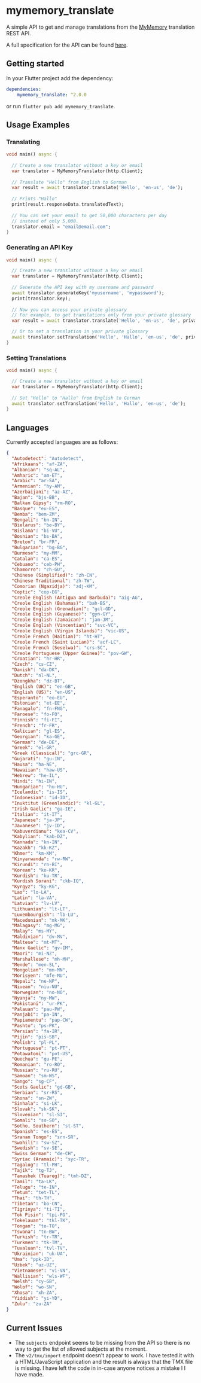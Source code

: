 # mymemory_translate

A simple API to get and manage translations from the
[MyMemory](https://mymemory.translated.net/) translation REST API.

A full specification for the API can be found 
[here](https://mymemory.translated.net/doc/spec.php).

## Getting started

In your Flutter project add the dependency:

```yaml
dependencies:
    mymemory_translate: ^2.0.0
```

or run `flutter pub add mymemory_translate`.

## Usage Examples

### Translating

```dart
void main() async {
  
  // Create a new translator without a key or email
  var translator = MyMemoryTranslator(http.Client);
  
  // Translate "Hello" from English to German
  var result = await translator.translate('Hello', 'en-us', 'de');
  
  // Prints "Hallo"
  print(result.responseData.translatedText);
  
  // You can set your email to get 50,000 characters per day
  // instead of only 5,000.
  translator.email = "email@email.com";
}
```

### Generating an API Key

```dart
void main() async {

  // Create a new translator without a key or email
  var translator = MyMemoryTranslator(http.Client);
  
  // Generate the API key with my username and password
  await translator.generateKey('myusername', 'mypassword');
  print(translator.key);
  
  // Now you can access your private glossary
  // For example, to get translations only from your private glossary
  var result = await translator.translate('Hello', 'en-us', 'de', private: true);

  // Or to set a translation in your private glossary
  await translator.setTranslation('Hello', 'Hallo', 'en-us', 'de', private: true);
}
```

### Setting Translations
```dart
void main() async {

  // Create a new translator without a key or email
  var translator = MyMemoryTranslator(http.Client);
  
  // Set "Hello" to "Hallo" from English to German
  await translator.setTranslation('Hello', 'Hallo', 'en-us', 'de');
}
```

## Languages

Currently accepted languages are as follows:
```json
{
  "Autodetect": "Autodetect",
  "Afrikaans": "af-ZA",
  "Albanian": "sq-AL",
  "Amharic": "am-ET",
  "Arabic": "ar-SA",
  "Armenian": "hy-AM",
  "Azerbaijani": "az-AZ",
  "Bajan": "bjs-BB",
  "Balkan Gipsy": "rm-RO",
  "Basque": "eu-ES",
  "Bemba": "bem-ZM",
  "Bengali": "bn-IN",
  "Bielarus": "be-BY",
  "Bislama": "bi-VU",
  "Bosnian": "bs-BA",
  "Breton": "br-FR",
  "Bulgarian": "bg-BG",
  "Burmese": "my-MM",
  "Catalan": "ca-ES",
  "Cebuano": "ceb-PH",
  "Chamorro": "ch-GU",
  "Chinese (Simplified)": "zh-CN",
  "Chinese Traditional": "zh-TW",
  "Comorian (Ngazidja)": "zdj-KM",
  "Coptic": "cop-EG",
  "Creole English (Antigua and Barbuda)": "aig-AG",
  "Creole English (Bahamas)": "bah-BS",
  "Creole English (Grenadian)": "gcl-GD",
  "Creole English (Guyanese)": "gyn-GY",
  "Creole English (Jamaican)": "jam-JM",
  "Creole English (Vincentian)": "svc-VC",
  "Creole English (Virgin Islands)": "vic-US",
  "Creole French (Haitian)": "ht-HT",
  "Creole French (Saint Lucian)": "acf-LC",
  "Creole French (Seselwa)": "crs-SC",
  "Creole Portuguese (Upper Guinea)": "pov-GW",
  "Croatian": "hr-HR",
  "Czech": "cs-CZ",
  "Danish": "da-DK",
  "Dutch": "nl-NL",
  "Dzongkha": "dz-BT",
  "English (UK)": "en-GB",
  "English (US)": "en-US",
  "Esperanto": "eo-EU",
  "Estonian": "et-EE",
  "Fanagalo": "fn-FNG",
  "Faroese": "fo-FO",
  "Finnish": "fi-FI",
  "French": "fr-FR",
  "Galician": "gl-ES",
  "Georgian": "ka-GE",
  "German": "de-DE",
  "Greek": "el-GR",
  "Greek (Classical)": "grc-GR",
  "Gujarati": "gu-IN",
  "Hausa": "ha-NE",
  "Hawaiian": "haw-US",
  "Hebrew": "he-IL",
  "Hindi": "hi-IN",
  "Hungarian": "hu-HU",
  "Icelandic": "is-IS",
  "Indonesian": "id-ID",
  "Inuktitut (Greenlandic)": "kl-GL",
  "Irish Gaelic": "ga-IE",
  "Italian": "it-IT",
  "Japanese": "ja-JP",
  "Javanese": "jv-ID",
  "Kabuverdianu": "kea-CV",
  "Kabylian": "kab-DZ",
  "Kannada": "kn-IN",
  "Kazakh": "kk-KZ",
  "Khmer": "km-KM",
  "Kinyarwanda": "rw-RW",
  "Kirundi": "rn-BI",
  "Korean": "ko-KR",
  "Kurdish": "ku-TR",
  "Kurdish Sorani": "ckb-IQ",
  "Kyrgyz": "ky-KG",
  "Lao": "lo-LA",
  "Latin": "la-VA",
  "Latvian": "lv-LV",
  "Lithuanian": "lt-LT",
  "Luxembourgish": "lb-LU",
  "Macedonian": "mk-MK",
  "Malagasy": "mg-MG",
  "Malay": "ms-MY",
  "Maldivian": "dv-MV",
  "Maltese": "mt-MT",
  "Manx Gaelic": "gv-IM",
  "Maori": "mi-NZ",
  "Marshallese": "mh-MH",
  "Mende": "men-SL",
  "Mongolian": "mn-MN",
  "Morisyen": "mfe-MU",
  "Nepali": "ne-NP",
  "Niuean": "niu-NU",
  "Norwegian": "no-NO",
  "Nyanja": "ny-MW",
  "Pakistani": "ur-PK",
  "Palauan": "pau-PW",
  "Panjabi": "pa-IN",
  "Papiamentu": "pap-CW",
  "Pashto": "ps-PK",
  "Persian": "fa-IR",
  "Pijin": "pis-SB",
  "Polish": "pl-PL",
  "Portuguese": "pt-PT",
  "Potawatomi": "pot-US",
  "Quechua": "qu-PE",
  "Romanian": "ro-RO",
  "Russian": "ru-RU",
  "Samoan": "sm-WS",
  "Sango": "sg-CF",
  "Scots Gaelic": "gd-GB",
  "Serbian": "sr-RS",
  "Shona": "sn-ZW",
  "Sinhala": "si-LK",
  "Slovak": "sk-SK",
  "Slovenian": "sl-SI",
  "Somali": "so-SO",
  "Sotho, Southern": "st-ST",
  "Spanish": "es-ES",
  "Sranan Tongo": "srn-SR",
  "Swahili": "sw-SZ",
  "Swedish": "sv-SE",
  "Swiss German": "de-CH",
  "Syriac (Aramaic)": "syc-TR",
  "Tagalog": "tl-PH",
  "Tajik": "tg-TJ",
  "Tamashek (Tuareg)": "tmh-DZ",
  "Tamil": "ta-LK",
  "Telugu": "te-IN",
  "Tetum": "tet-TL",
  "Thai": "th-TH",
  "Tibetan": "bo-CN",
  "Tigrinya": "ti-TI",
  "Tok Pisin": "tpi-PG",
  "Tokelauan": "tkl-TK",
  "Tongan": "to-TO",
  "Tswana": "tn-BW",
  "Turkish": "tr-TR",
  "Turkmen": "tk-TM",
  "Tuvaluan": "tvl-TV",
  "Ukrainian": "uk-UA",
  "Uma": "ppk-ID",
  "Uzbek": "uz-UZ",
  "Vietnamese": "vi-VN",
  "Wallisian": "wls-WF",
  "Welsh": "cy-GB",
  "Wolof": "wo-SN",
  "Xhosa": "xh-ZA",
  "Yiddish": "yi-YD",
  "Zulu": "zu-ZA"
}
```

## Current Issues

- The `subjects` endpoint seems to be missing from the API so there is
  no way to get the list of allowed subjects at the moment.
- The `v2/tmx/import` endpoint doesn't appear to work. I have tested it with
  a HTML/JavaScript application and the result is always that the TMX file
  is missing. I have left the code in in-case anyone notices a mistake I
  I have made.
